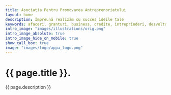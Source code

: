 ```yaml
---
title: Asociația Pentru Promovarea Antreprenoriatului
layout: home
description: Împreună realizăm cu succes ideile tale
keywords: afaceri, granturi, business, credite, intreprinderi, dezvoltare, plan de afaceri, garanţie, finanţe, instruire, ideie de afacere, relizarea visului, succes, succese, asociatia, promovarea, antreprenoriat, antreprenoriatului, asociatia pentru promovarea antreprenoriatului
intro_image: "images/illustrations/orig.png"
intro_image_absolute: true
intro_image_hide_on_mobile: true
show_call_box: true
image: "images/logo/appa_logo.png"
---
```


# {{ page.title }}.

{{ page.description }}
